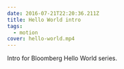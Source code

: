 ```yaml
---
date: 2016-07-21T22:20:36.211Z
title: Hello World intro
tags:
  - motion
cover: hello-world.mp4
---
```

Intro for Bloomberg Hello World series.